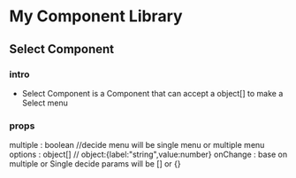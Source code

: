 # My Component Library

## Select Component
### intro
- Select Component is a Component that can accept a object[] to make a Select menu

### props

multiple : boolean //decide menu will be single menu or multiple menu
options : object[] // object:{label:"string",value:number}
onChange : base on multiple or Single decide params will be [] or {}
